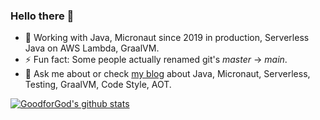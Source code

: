 ### Hello there 👋

- 🔭 Working with Java, Micronaut since 2019 in production, Serverless Java on AWS Lambda, GraalVM.
- ⚡ Fun fact: Some people actually renamed git's *master* -> *main*.
- 💬 Ask me about or check [my blog](https://goodforgod.dev) about Java, Micronaut, Serverless, Testing, GraalVM, Code Style, AOT.

[![GoodforGod's github stats](https://github-readme-stats.vercel.app/api?username=GoodforGod&count_private=true&theme=dracula)](https://github.com/GoodforGod)
